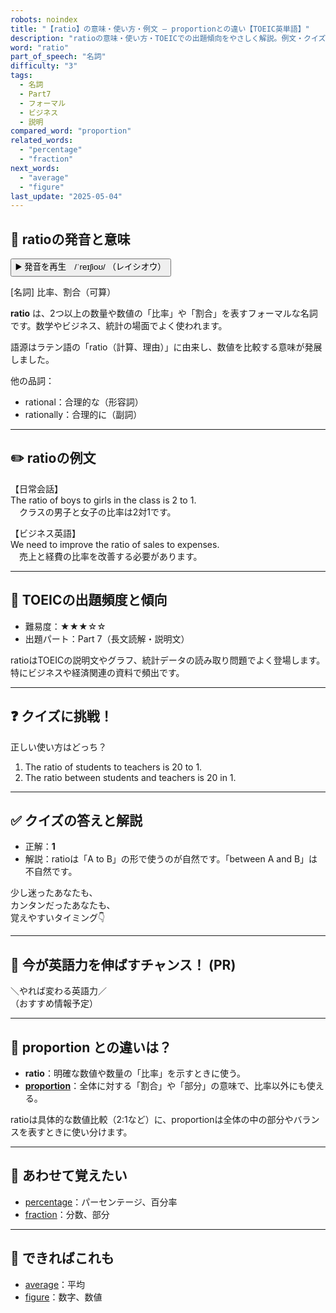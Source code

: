 ```yaml
---
robots: noindex
title: "【ratio】の意味・使い方・例文 ― proportionとの違い【TOEIC英単語】"
description: "ratioの意味・使い方・TOEICでの出題傾向をやさしく解説。例文・クイズ付きでproportionとの違いもわかりやすく学べます。"
word: "ratio"
part_of_speech: "名詞"
difficulty: "3"
tags:
  - 名詞
  - Part7
  - フォーマル
  - ビジネス
  - 説明
compared_word: "proportion"
related_words:
  - "percentage"
  - "fraction"
next_words:
  - "average"
  - "figure"
last_update: "2025-05-04"
---
```


## 🔰 ratioの発音と意味

<button class="play-audio" onclick="playTTS('ratio')">
  <span class="play-audio-main">
    ▶️ 発音を再生　/ˈreɪʃioʊ/
  </span>
  <span class="play-audio-sub">
    （レイシオウ）
  </span>
</button>

[名詞] 比率、割合（可算）

**ratio** は、2つ以上の数量や数値の「比率」や「割合」を表すフォーマルな名詞です。数学やビジネス、統計の場面でよく使われます。

語源はラテン語の「ratio（計算、理由）」に由来し、数値を比較する意味が発展しました。

他の品詞：  
- rational：合理的な（形容詞）
- rationally：合理的に（副詞）

---

## ✏️ ratioの例文

【日常会話】  
The ratio of boys to girls in the class is 2 to 1.  
　クラスの男子と女子の比率は2対1です。

【ビジネス英語】  
We need to improve the ratio of sales to expenses.  
　売上と経費の比率を改善する必要があります。

---

## 🎯 TOEICの出題頻度と傾向

- 難易度：★★★☆☆
- 出題パート：Part 7（長文読解・説明文）

ratioはTOEICの説明文やグラフ、統計データの読み取り問題でよく登場します。特にビジネスや経済関連の資料で頻出です。

---

## ❓ クイズに挑戦！

正しい使い方はどっち？

1. The ratio of students to teachers is 20 to 1.  
2. The ratio between students and teachers is 20 in 1.

---

## ✅ クイズの答えと解説

- 正解：**1**
- 解説：ratioは「A to B」の形で使うのが自然です。「between A and B」は不自然です。

少し迷ったあなたも、  
カンタンだったあなたも、  
覚えやすいタイミング👇️

---

## 🚀 今が英語力を伸ばすチャンス！ (PR)

<div class="info-center">
＼やれば変わる英語力／<br>  
（おすすめ情報予定）
</div>

---

## 🤔  proportion との違いは？

- **ratio**：明確な数値や数量の「比率」を示すときに使う。
- **[proportion](/word/proportion)**：全体に対する「割合」や「部分」の意味で、比率以外にも使える。

ratioは具体的な数値比較（2:1など）に、proportionは全体の中の部分やバランスを表すときに使い分けます。

---

## 🧩 あわせて覚えたい

- [percentage](/word/percentage)：パーセンテージ、百分率
- [fraction](/word/fraction)：分数、部分

---

## 📖 できればこれも

- [average](/word/average)：平均
- [figure](/word/figure)：数字、数値

<!-- cvid: aid31_bid28 -->
